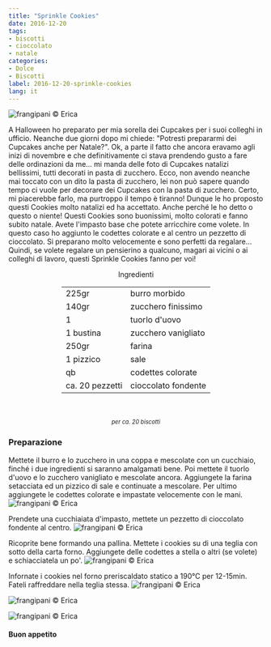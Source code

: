```yaml
---
title: "Sprinkle Cookies"
date: 2016-12-20
tags:
- biscotti
- cioccolato
- natale
categories:
- Dolce
- Biscotti
label: 2016-12-20-sprinkle-cookies
lang: it
---
```

![](../2016-12-20-sprinkle-cookies/header.jpg "frangipani © Erica")

A Halloween ho preparato per mia sorella dei Cupcakes per i suoi colleghi in ufficio. Neanche due giorni dopo mi chiede: "Potresti prepararmi dei Cupcakes anche per Natale?". Ok, a parte il fatto che ancora eravamo agli inizi di novembre e che definitivamente ci stava prendendo gusto a fare delle ordinazioni da me... mi manda delle foto di Cupcakes natalizi bellissimi, tutti decorati in pasta di zucchero. Ecco, non avendo neanche mai toccato con un dito la pasta di zucchero, lei non può sapere quando tempo ci vuole per decorare dei Cupcakes con la pasta di zucchero. Certo, mi piacerebbe farlo, ma purtroppo il tempo è tiranno! Dunque le ho proposto questi Cookies molto natalizi ed ha accettato. Anche perché le ho detto o questo o niente! Questi Cookies sono buonissimi, molto colorati e fanno subito natale. Avete l'impasto base che potete arricchire come volete. In questo caso ho aggiunto le codettes colorate e al centro un pezzetto di cioccolato. Si preparano molto velocemente e sono perfetti da regalare... Quindi, se volete regalare un pensierino a qualcuno, magari ai vicini o ai colleghi di lavoro, questi Sprinkle Cookies fanno per voi!

<div id="wrapper" style="text-align: center">
  <div id="yourdiv" style="display: inline-block;">
    <div class="ingredients">
      <div class="ingredients-title">Ingredienti</div>
      <table>
        <tbody>
          <tr>
            <td>225gr</td>
            <td>burro morbido</td>
          </tr>
          <tr>
            <td>140gr</td>
            <td>zucchero finissimo</td>
          </tr>
          <tr>
            <td>1</td>
            <td>tuorlo d'uovo</td>
          </tr>
          <tr>
            <td>1 bustina</td>
            <td>zucchero vanigliato</td>
          </tr>
          <tr>
            <td>250gr</td>
            <td>farina</td>
          </tr>
          <tr>
            <td>1 pizzico</td>
            <td>sale</td>
          </tr>
          <tr>
            <td>qb</td>
            <td>codettes colorate</td>
          </tr>
          <tr>
            <td>ca. 20 pezzetti</td>
            <td>cioccolato fondente</td>
          </tr>
        </tbody>
      </table>
      <br></br>
      <i class="pull-right" style="font-size: 80%;">per ca. 20 biscotti</i>
    </div>
  </div>
</div>


<h3>
  <font color="grey">
    <i class="fa-solid fa-gears"></i>
  </font> Preparazione
</h3>

Mettete il burro e lo zucchero in una coppa e mescolate con un cucchiaio, finché i due ingredienti si saranno amalgamati bene. Poi mettete il tuorlo d'uovo e lo zucchero vanigliato e mescolate ancora. Aggiungete la farina setacciata ed un pizzico di sale e continuate a mescolare. Per ultimo aggiungete le codettes colorate e impastate velocemente con le mani. 
![](../2016-12-20-sprinkle-cookies/impasto.jpg "frangipani © Erica")

Prendete una cucchiaiata d'impasto, mettete un pezzetto di cioccolato fondente al centro.
![](../2016-12-20-sprinkle-cookies/cioccolato.jpg "frangipani © Erica")

Ricoprite bene formando una pallina. Mettete i cookies su di una teglia con sotto della carta forno. Aggiungete delle codettes a stella o altri (se volete) e schiacciatela un po'.
![](../2016-12-20-sprinkle-cookies/teglia.jpg "frangipani © Erica")

Infornate i cookies nel forno preriscaldato statico a 190°C per 12-15min. Fateli raffreddare nella teglia stessa.
![](../2016-12-20-sprinkle-cookies/risultato1.jpg "frangipani © Erica")

![](../2016-12-20-sprinkle-cookies/risultato2.jpg "frangipani © Erica")

![](../2016-12-20-sprinkle-cookies/risultato3.jpg "frangipani © Erica")


<h4>Buon appetito
  <font color="red">
    <i class="fa-regular fa-face-smile"></i>
  </font>
</h4>
